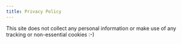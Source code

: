 ```yaml
---
title: Privacy Policy
---
```


This site does not collect any personal information or make use of any tracking or non-essential cookies :-)
